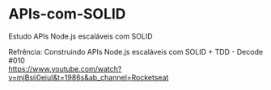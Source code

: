 # APIs-com-SOLID
Estudo APIs Node.js escaláveis com SOLID

Refrência:
Construindo APIs Node.js escaláveis com SOLID + TDD - Decode #010
</br>
https://www.youtube.com/watch?v=mjBsii0eiuI&t=1986s&ab_channel=Rocketseat
